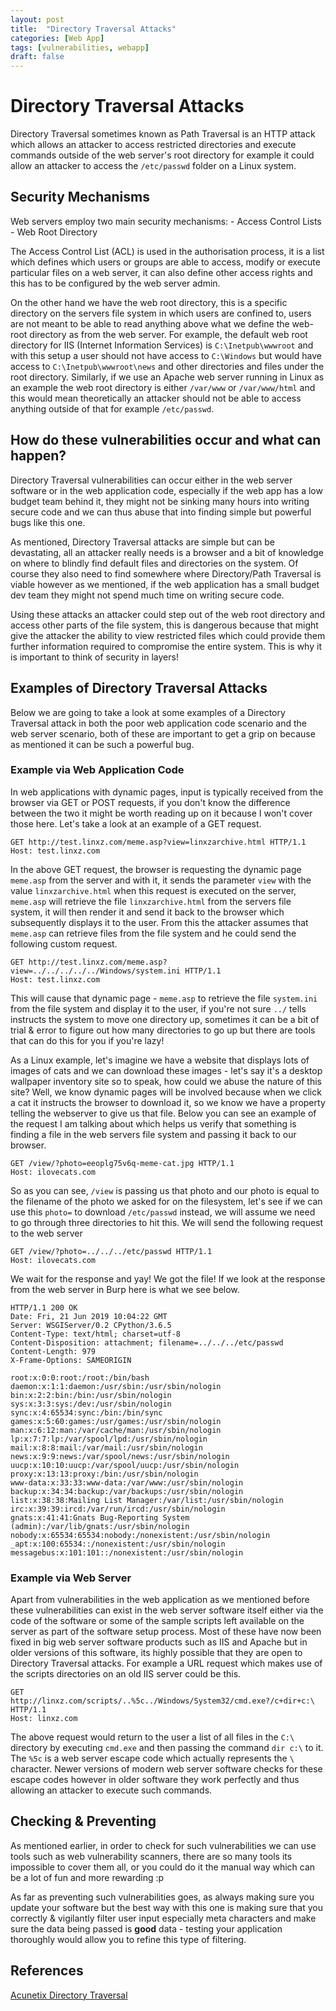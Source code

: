 ```yaml
---
layout: post
title:  "Directory Traversal Attacks"
categories: [Web App]
tags: [vulnerabilities, webapp]
draft: false
---
```


# Directory Traversal Attacks

Directory Traversal sometimes known as Path Traversal is an HTTP attack which allows an attacker to access restricted directories and execute commands outside of the web server's root directory for example it could allow an attacker to access the `/etc/passwd` folder on a Linux system.

## Security Mechanisms

Web servers employ two main security mechanisms:
    - Access Control Lists
    - Web Root Directory

The Access Control List (ACL) is used in the authorisation process, it is a list which defines which users or groups are able to access, modify or execute particular files on a web server, it can also define other access rights and this has to be configured by the web server admin.

On the other hand we have the web root directory, this is a specific directory on the servers file system in which users are confined to, users are not meant to be able to read anything above what we define the web-root directory as from the web server. For example, the default web root directory for IIS (Internet Information Services) is `C:\Inetpub\wwwroot` and with this setup a user should not have access to `C:\Windows` but would have access to `C:\Inetpub\wwwroot\news` and other directories and files under the root directory. Similarly, if we use an Apache web server running in Linux as an example the web root directory is either `/var/www` or `/var/www/html` and this would mean theoretically an attacker should not be able to access anything outside of that for example `/etc/passwd`.

## How do these vulnerabilities occur and what can happen?

Directory Traversal vulnerabilities can occur either in the web server software or in the web application code, especially if the web app has a low budget team behind it, they might not be sinking many hours into writing secure code and we can thus abuse that into finding simple but powerful bugs like this one.

As mentioned, Directory Traversal attacks are simple but can be devastating, all an attacker really needs is a browser and a bit of knowledge on where to blindly find default files and directories on the system. Of course they also need to find somewhere where Directory/Path Traversal is viable however as we mentioned, if the web application has a small budget dev team they might not spend much time on writing secure code.

Using these attacks an attacker could step out of the web root directory and access other parts of the file system, this is dangerous because that might give the attacker the ability to view restricted files which could provide them further information required to compromise the entire system. This is why it is important to think of security in layers!

## Examples of Directory Traversal Attacks

Below we are going to take a look at some examples of a Directory Traversal attack in both the poor web application code scenario and the web server scenario, both of these are important to get a grip on because as mentioned it can be such a powerful bug.

### Example via Web Application Code

In web applications with dynamic pages, input is typically received from the browser via GET or POST requests, if you don't know the difference between the two it might be worth reading up on it because I won't cover those here. Let's take a look at an example of a GET request.

```
GET http://test.linxz.com/meme.asp?view=linxzarchive.html HTTP/1.1
Host: test.linxz.com
```

In the above GET request, the browser is requesting the dynamic page `meme.asp` from the server and with it, it sends the parameter `view` with the value `linxzarchive.html` when this request is executed on the server, `meme.asp` will retrieve the file `linxzarchive.html` from the servers file system, it will then render it and send it back to the browser which subsequently displays it to the user. From this the attacker assumes that `meme.asp` can retrieve files from the file system and he could send the following custom request.

```
GET http://test.linxz.com/meme.asp?view=../../../../../Windows/system.ini HTTP/1.1
Host: test.linxz.com
```

This will cause that dynamic page - `meme.asp` to retrieve the file `system.ini` from the file system and display it to the user, if you're not sure `../` tells instructs the system to move one directory up, sometimes it can be a bit of trial & error to figure out how many directories to go up but there are tools that can do this for you if you're lazy!

As a Linux example, let's imagine we have a website that displays lots of images of cats and we can download these images - let's say it's a desktop wallpaper inventory site so to speak, how could we abuse the nature of this site? Well, we know dynamic pages will be involved because when we click a cat it instructs the browser to download it, so we know we have a property telling the webserver to give us that file. Below you can see an example of the request I am talking about which helps us verify that something is finding a file in the web servers file system and passing it back to our browser.

```
GET /view/?photo=eeoplg75v6q-meme-cat.jpg HTTP/1.1
Host: ilovecats.com
```

So as you can see, `/view` is passing us that photo and our photo is equal to the filename of the photo we asked for on the filesystem, let's see if we can use this `photo=` to download `/etc/passwd` instead, we will assume we need to go through three directories to hit this. We will send the following request to the web server

```
GET /view/?photo=../../../etc/passwd HTTP/1.1
Host: ilovecats.com
```

We wait for the response and yay! We got the file! If we look at the response from the web server in Burp here is what we see below.

```
HTTP/1.1 200 OK
Date: Fri, 21 Jun 2019 10:04:22 GMT
Server: WSGIServer/0.2 CPython/3.6.5
Content-Type: text/html; charset=utf-8
Content-Disposition: attachment; filename=../../../etc/passwd
Content-Length: 979
X-Frame-Options: SAMEORIGIN

root:x:0:0:root:/root:/bin/bash
daemon:x:1:1:daemon:/usr/sbin:/usr/sbin/nologin
bin:x:2:2:bin:/bin:/usr/sbin/nologin
sys:x:3:3:sys:/dev:/usr/sbin/nologin
sync:x:4:65534:sync:/bin:/bin/sync
games:x:5:60:games:/usr/games:/usr/sbin/nologin
man:x:6:12:man:/var/cache/man:/usr/sbin/nologin
lp:x:7:7:lp:/var/spool/lpd:/usr/sbin/nologin
mail:x:8:8:mail:/var/mail:/usr/sbin/nologin
news:x:9:9:news:/var/spool/news:/usr/sbin/nologin
uucp:x:10:10:uucp:/var/spool/uucp:/usr/sbin/nologin
proxy:x:13:13:proxy:/bin:/usr/sbin/nologin
www-data:x:33:33:www-data:/var/www:/usr/sbin/nologin
backup:x:34:34:backup:/var/backups:/usr/sbin/nologin
list:x:38:38:Mailing List Manager:/var/list:/usr/sbin/nologin
irc:x:39:39:ircd:/var/run/ircd:/usr/sbin/nologin
gnats:x:41:41:Gnats Bug-Reporting System (admin):/var/lib/gnats:/usr/sbin/nologin
nobody:x:65534:65534:nobody:/nonexistent:/usr/sbin/nologin
_apt:x:100:65534::/nonexistent:/usr/sbin/nologin
messagebus:x:101:101::/nonexistent:/usr/sbin/nologin
```

### Example via Web Server

Apart from vulnerabilities in the web application as we mentioned before these vulnerabilities can exist in the web server software itself either via the code of the software or some of the sample scripts left available on the server as part of the software setup process. Most of these have now been fixed in big web server software products such as IIS and Apache but in older versions of this software, its highly possible that they are open to Directory Traversal attacks. For example a URL request which makes use of the scripts directories on an old IIS server could be this.

```
GET http://linxz.com/scripts/..%5c../Windows/System32/cmd.exe?/c+dir+c:\ HTTP/1.1
Host: linxz.com
```

The above request would return to the user a list of all files in the `C:\` directory by executing `cmd.exe` and then passing the command `dir c:\` to it. The `%5c` is a web server escape code which actually represents the `\` character. Newer versions of modern web server software checks for these escape codes however in older software they work perfectly and thus allowing an attacker to execute such commands.

## Checking & Preventing

As mentioned earlier, in order to check for such vulnerabilities we can use tools such as web vulnerability scanners, there are so many tools its impossible to cover them all, or you could do it the manual way which can be a lot of fun and more rewarding :p

As far as preventing such vulnerabilities goes, as always making sure you update your software but the best way with this one is making sure that you correctly & vigilantly filter user input especially meta characters and make sure the data being passed is **good** data - testing your application thoroughly would allow you to refine this type of filtering.

## References

[Acunetix Directory Traversal](https://www.acunetix.com/websitesecurity/directory-traversal/)
